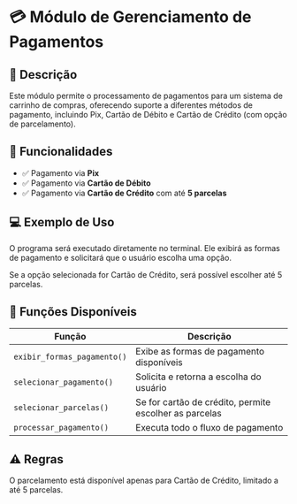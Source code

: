 # 💳 Módulo de Gerenciamento de Pagamentos

## 📄 Descrição
Este módulo permite o processamento de pagamentos para um sistema de carrinho de compras, oferecendo suporte a diferentes métodos de pagamento, incluindo Pix, Cartão de Débito e Cartão de Crédito (com opção de parcelamento).

## 🚀 Funcionalidades
- ✅ Pagamento via **Pix**
- ✅ Pagamento via **Cartão de Débito**
- ✅ Pagamento via **Cartão de Crédito** com até **5 parcelas**

## 💻 Exemplo de Uso
O programa será executado diretamente no terminal. Ele exibirá as formas de pagamento e solicitará que o usuário escolha uma opção.

Se a opção selecionada for Cartão de Crédito, será possível escolher até 5 parcelas.

## 🔧 Funções Disponíveis

| Função                   | Descrição                                               |
|--------------------------|---------------------------------------------------------|
| `exibir_formas_pagamento()` | Exibe as formas de pagamento disponíveis              |
| `selecionar_pagamento()`    | Solicita e retorna a escolha do usuário                |
| `selecionar_parcelas()`     | Se for cartão de crédito, permite escolher as parcelas |
| `processar_pagamento()`     | Executa todo o fluxo de pagamento                       |

## ⚠️ Regras
O parcelamento está disponível apenas para Cartão de Crédito, limitado a até 5 parcelas.
